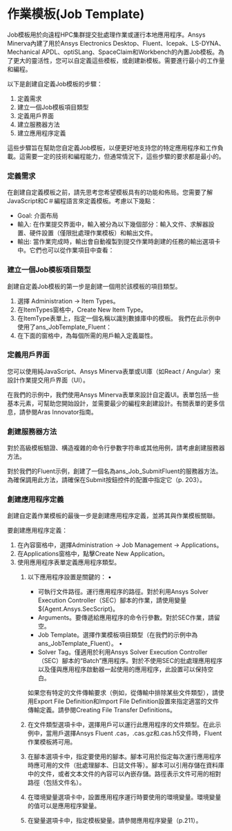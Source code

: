 # 作業模板(Job Template)

Job模板用於向遠程HPC集群提交批處理作業或運行本地應用程序。Ansys Minerva內建了用於Ansys Electronics Desktop、Fluent、Icepak、LS-DYNA、Mechanical APDL、optiSLang、SpaceClaim和Workbench的內置Job模板。為了更大的靈活性，您可以自定義這些模板，或創建新模板。需要進行最小的工作量和編程。

以下是創建自定義Job模板的步驟：&#x20;

1. 定義需求&#x20;
2. 建立一個Job模板項目類型&#x20;
3. 定義用戶界面&#x20;
4. 建立服務器方法&#x20;
5. 建立應用程序定義

這些步驟旨在幫助您自定義Job模板，以便更好地支持您的特定應用程序和工作負載。這需要一定的技術和編程能力，但通常情況下，這些步驟的要求都是最小的。

### 定義需求

在創建自定義模板之前，請先思考您希望模板具有的功能和佈局。您需要了解JavaScript和C＃編程語言來定義模板。考慮以下幾點：

* Goal: 介面布局
* 輸入: 在作業提交界面中，輸入被分為以下幾個部分：輸入文件、求解器設置、硬件設置（僅限批處理作業模板）和輸出文件。
* 輸出: 當作業完成時，輸出會自動複製到提交作業時創建的任務的輸出選項卡中。它們也可以從作業項目中查看：

### 建立一個Job模板項目類型

創建自定義Job模板的第一步是創建一個用於該模板的項目類型。

1. 選擇 Administration → Item Types。
2. 在ItemTypes窗格中，Create New Item Type。
3. 在ItemType表單上，指定一個名稱以識別數據庫中的模板。 我們在此示例中使用了ans\_JobTemplate\_Fluent：
4. 在下面的窗格中，為每個所需的用戶輸入定義屬性。

### 定義用戶界面

您可以使用純JavaScript、Ansys Minerva表單或UI庫（如React / Angular）來設計作業提交用戶界面（UI）。

在我們的示例中，我們使用Ansys Minerva表單來設計自定義UI。表單包括一些基本元素，可幫助您開始設計，並需要最少的編程來創建設計。有關表單的更多信息，請參閱Aras Innovator指南。

### 創建服務器方法

對於高級模板驗證、構造複雜的命令行參數字符串或其他用例，請考慮創建服務器方法。

對於我們的Fluent示例，創建了一個名為ans\_Job\_SubmitFluent的服務器方法。為確保調用此方法，請確保在Submit按鈕控件的配置中指定它（p. 203）。

### 創建應用程序定義&#x20;

創建自定義作業模板的最後一步是創建應用程序定義，並將其與作業模板關聯。

要創建應用程序定義：

1. 在內容窗格中，選擇Administration → Job Management → Applications。
2. 在Applications窗格中，點擊Create New Application。
3. 使用應用程序表單定義應用程序類型。&#x20;
   1.  以下應用程序設置是關鍵的： •

       * 可執行文件路徑。運行應用程序的路徑。對於利用Ansys Solver Execution Controller（SEC）腳本的作業，請使用變量${Agent.Ansys.SecScript}。&#x20;
       * Arguments。要傳遞給應用程序的命令行參數。對於SEC作業，請留空。&#x20;
       * Job Template。選擇作業模板項目類型（在我們的示例中為ans\_JobTemplate\_Fluent）。 •
       * Solver Tag。僅適用於利用Ansys Solver Execution Controller（SEC）腳本的“Batch”應用程序。對於不使用SEC的批處理應用程序以及僅與應用程序啟動器一起使用的應用程序，此設置可以保持空白。&#x20;

       如果您有特定的文件傳輸要求（例如，從傳輸中排除某些文件類型），請使用Export File Definition和Import File Definition設置來指定適當的文件傳輸定義。請參閱Creating File Transfer Definitions。
   2. 在文件類型選項卡中，選擇用戶可以運行此應用程序的文件類型。在此示例中，當用戶選擇Ansys Fluent .cas，.cas.gz和.cas.h5文件時，Fluent作業模板將可用。
   3. 在腳本選項卡中，指定要使用的腳本。腳本可用於指定每次運行應用程序時應可用的文件（批處理腳本、日誌文件等）。腳本可以引用存儲在資料庫中的文件，或者文本文件的內容可以內嵌存儲。路徑表示文件可用的相對路徑（包括文件名）。
   4. 在環境變量選項卡中，設置應用程序運行時要使用的環境變量。環境變量的值可以是應用程序變量。
   5. 在變量選項卡中，指定模板變量。請參閱應用程序變量（p.211）。

